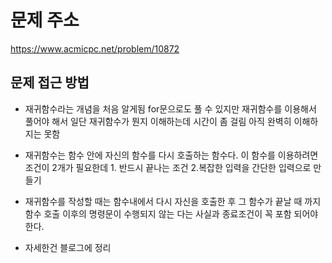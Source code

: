 # 문제 주소 
https://www.acmicpc.net/problem/10872

## 문제 접근 방법 
* 재귀함수라는 개념을 처음 알게됨 for문으로도 풀 수 있지만 재귀함수를 이용해서 풀어야 해서 일단 재귀함수가 뭔지 이해하는데 시간이 좀 걸림 아직 완벽히 이해하지는 못함 
- 재귀함수는 함수 안에 자신의 함수를 다시 호출하는 함수다. 이 함수를 이용하려면 조건이 2개가 필요한데 1. 반드시 끝나는 조건 2.복잡한 입력을 간단한 입력으로 만들기 

+ 재귀함수를 작성할 때는 함수내에서 다시 자신을 호출한 후 그 함수가 끝날 때 까지 함수 호출 이후의 명령문이 수행되지 않는 다는 사실과 종료조건이 꼭 포함 되어야 한다.

- 자세한건 블로그에 정리 